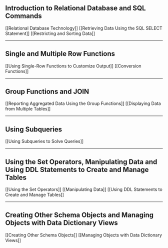 ## Introduction to Relational Database and SQL Commands
[[Relational Database Technology]]
[[Retrieving Data Using the SQL SELECT Statement]]
[[Restricting and Sorting Data]]
___
## Single and Multiple Row Functions
[[Using Single-Row Functions to Customize Output]]
[[Conversion Functions]]
___
## Group Functions and JOIN
[[Reporting Aggregated Data Using the Group Functions]]
[[Displaying Data from Multiple Tables]]
___
## Using Subqueries
[[Using Subqueries to Solve Queries]]
___
## Using the Set Operators, Manipulating Data and Using DDL Statements to Create and Manage Tables
[[Using the Set Operators]]
[[Manipulating Data]]
[[Using DDL Statements to Create and Manage Tables]]
___
## Creating Other Schema Objects and Managing Objects with Data Dictionary Views
[[Creating Other Schema Objects]]
[[Managing Objects with Data Dictionary Views]]
